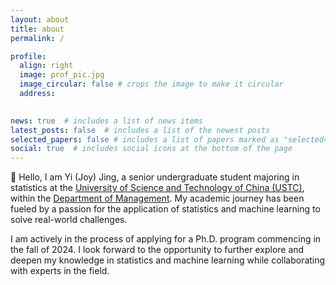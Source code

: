 ```yaml
---
layout: about
title: about
permalink: /

profile:
  align: right
  image: prof_pic.jpg
  image_circular: false # crops the image to make it circular
  address: 
    

news: true  # includes a list of news items
latest_posts: false  # includes a list of the newest posts
selected_papers: false # includes a list of papers marked as "selected={true}"
social: true  # includes social icons at the bottom of the page
---
```


:wave: Hello, I am Yi (Joy) Jing, a senior undergraduate student majoring in statistics at the [University of Science and Technology of China (USTC)](http://en.ustc.edu.cn/), within the [Department of Management](http://en.business.ustc.edu.cn/main.htm). My academic journey has been fueled by a passion for the application of statistics and machine learning to solve real-world challenges. 

I am actively in the process of applying for a Ph.D. program commencing in the fall of 2024. I look forward to the opportunity to further explore and deepen my knowledge in statistics and machine learning while collaborating with experts in the field.